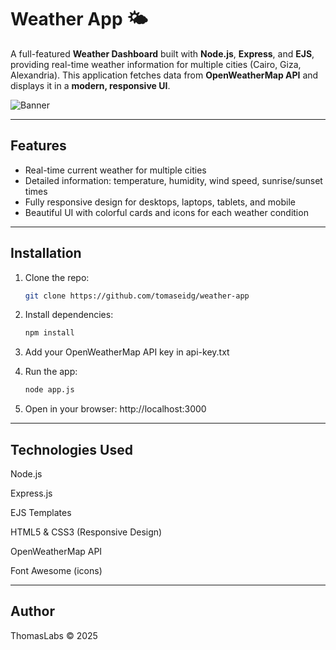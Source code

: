# Weather App 🌤️

A full-featured **Weather Dashboard** built with **Node.js**, **Express**, and **EJS**, providing real-time weather information for multiple cities (Cairo, Giza, Alexandria). This application fetches data from **OpenWeatherMap API** and displays it in a **modern, responsive UI**.

![Banner](public/images/0.png)

---

## Features

- Real-time current weather for multiple cities
- Detailed information: temperature, humidity, wind speed, sunrise/sunset times
- Fully responsive design for desktops, laptops, tablets, and mobile
- Beautiful UI with colorful cards and icons for each weather condition 

---

## Installation

1. Clone the repo:  
   ```bash
   git clone https://github.com/tomaseidg/weather-app
   
2. Install dependencies:
    ```bash
    npm install
    
3. Add your OpenWeatherMap API key in api-key.txt

4. Run the app:
    ```bash
    node app.js
    
5. Open in your browser: http://localhost:3000

---

## Technologies Used

Node.js

Express.js

EJS Templates

HTML5 & CSS3 (Responsive Design)

OpenWeatherMap API

Font Awesome (icons)

---

## Author
ThomasLabs © 2025

